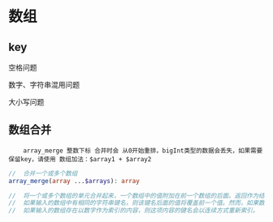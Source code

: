 # 数组

## key

空格问题

数字、字符串混用问题

大小写问题

## 数组合并


```danger
    array_merge 整数下标 合并时会 从0开始重排，bigInt类型的数据会丢失，如果需要保留key，请使用 数组加法：$array1 + $array2
```
```php
//  合并一个或多个数组
array_merge(array ...$arrays): array

//  将一个或多个数组的单元合并起来，一个数组中的值附加在前一个数组的后面。返回作为结果的数组。
//  如果输入的数组中有相同的字符串键名，则该键名后面的值将覆盖前一个值。然而，如果数组包含数字键名，后面的值将 不会 覆盖原来的值，而是附加到后面。
//  如果输入的数组存在以数字作为索引的内容，则这项内容的键名会以连续方式重新索引。
```